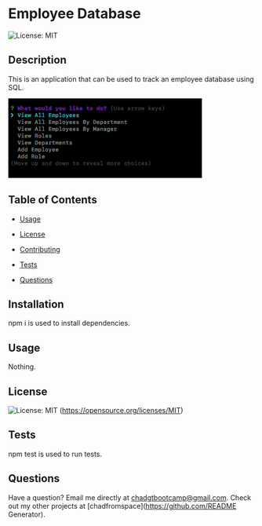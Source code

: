# Employee Database

  ![License: MIT](https://img.shields.io/badge/License-MIT-yellow.svg)

  ## Description

  This is an application that can be used to track an employee database using SQL.

   ![IMG](./assets/img/img.png)

  ## Table of Contents

  * [Usage](#usage)

  * [License](#license)

  * [Contributing](#contributing)

  * [Tests](#tests)

  * [Questions](#questions)

  ## Installation

  npm i is used to install dependencies.

  ## Usage

  Nothing.

  ## License

  ![License: MIT](https://img.shields.io/badge/License-MIT-yellow.svg)
  (https://opensource.org/licenses/MIT)

  ## Tests

  npm test is used to run tests.

  ## Questions

  Have a question? Email me directly at chadgtbootcamp@gmail.com.
  Check out my other projects at [chadfromspace](https://github.com/README Generator).